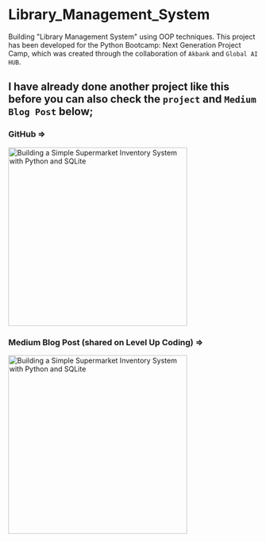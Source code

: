 # Library_Management_System

Building "Library Management System" using OOP techniques. This project has been developed for the Python Bootcamp: Next Generation Project Camp, which was created through the collaboration of `Akbank` and `Global AI HUB`.


## I have already done another project like this before you can also check the `project` and `Medium Blog Post` below;

### GitHub => 
<a href="https://github.com/yavuzCodiin/Simple_Supermarket_Inventory_System_with_Python_SQLite">
    <img src="https://miro.medium.com/v2/resize:fit:720/format:webp/1*48lcqu7-9IxS0b_ZHAOeyQ.png" alt="Building a Simple Supermarket Inventory System with Python and SQLite" width="360">
</a>



### Medium Blog Post (shared on Level Up Coding)  =>
<a href="https://levelup.gitconnected.com/building-a-simple-supermarket-inventory-system-with-python-and-sqlite-4382fbd6c596">
    <img src="https://miro.medium.com/v2/resize:fit:720/format:webp/1*6laDrabkim8NWtwrqNJmmA.png" alt="Building a Simple Supermarket Inventory System with Python and SQLite" width="360">
</a>
